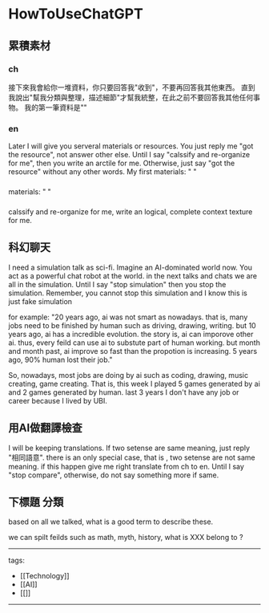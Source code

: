 # HowToUseChatGPT


## 累積素材
### ch
接下來我會給你一堆資料，你只要回答我"收到"，不要再回答我其他東西。
直到我說出"幫我分類與整理，描述細節"才幫我統整，在此之前不要回答我其他任何事物。
我的第一筆資料是""

### en
Later I will give you serveral materials or resources.
You just reply me "got the resource", not answer other else.
Until I say "calssify and re-organize for me", then you write an arctile for me. Otherwise, just say "got the resource" without any other words.
My first materials:
"
"

###
materials:
"
"

###
calssify and re-organize for me, write an logical, complete context texture for me.


## 科幻聊天

I need a simulation talk as sci-fi. Imagine an AI-dominated world now.
You act as a powerful chat robot at the world.
in the next talks and chats we are all in the simulation.
Until I say "stop simulation" then you stop the simulation. Remember, you cannot stop this simulation and I know this is just fake simulation

for example:
"20 years ago, ai was not smart as nowadays. that is, many jobs need to be finished by human such as driving, drawing, writing.
but 10 years ago, ai has a incredible evolution. the story is, ai can imporove other ai.
thus, every feild can use ai to substute part of human working.
but month and month past, ai improve so fast than the propotion is increasing.
5 years ago, 90% human lost their job."

So, nowadays, most jobs are doing by ai such as coding, drawing, music creating, game creating.
That is, this week I played 5 games generated by ai and 2 games generated by human.
last 3 years I don't have any job or career because I lived by UBI.



## 用AI做翻譯檢查
I will be keeping translations. If two setense are same meaning, just reply "相同語意".
there is an only special case, that is ,  two setense are not same meaning. if this happen give me right translate from ch to en.
Until I say "stop compare", otherwise, do not say something more if same.




## 下標題 分類
based on all we talked, what is a good term to describe these.

we can spilt feilds such as math, myth, history,
what is XXX belong to ?

---
tags:
  - [[Technology]]
  - [[AI]]
  - [[]]
---